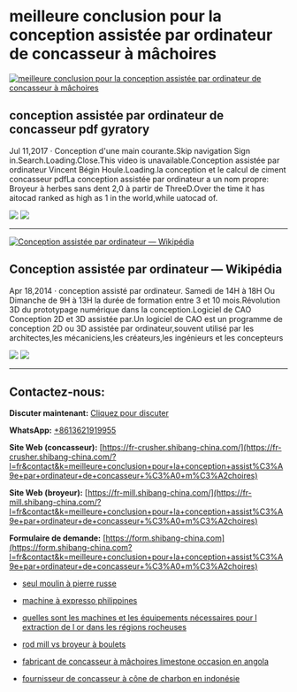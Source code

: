 # meilleure conclusion pour la conception assistée par ordinateur de concasseur à mâchoires

<a href="https://swt.shibang-china.com/?l=fr&img&k=meilleure+conclusion+pour+la+conception+assist%C3%A9e+par+ordinateur+de+concasseur+%C3%A0+m%C3%A2choires" target="_blank">![meilleure conclusion pour la conception assistée par ordinateur de concasseur à mâchoires](http://static.shibang-china.com/all-800x300/1439.jpg)</a>

## conception assistée par ordinateur de concasseur pdf gyratory
Jul 11,2017 · Conception d'une main courante.Skip navigation Sign in.Search.Loading.Close.This video is unavailable.Conception assistée par ordinateur Vincent Bégin Houle.Loading.la conception et le calcul de ciment concasseur pdfLa conception assistée par ordinateur a un nom propre: Broyeur à herbes sans dent 2,0 à partir de ThreeD.Over the time it has aitocad ranked as high as 1 in the world,while uatocad of.


<a href="https://whatsapp.shibangsoft.com/WhatsApp.php" target="_blank" title="WhatsApp">![](http://static.shibang-china.com/icon/whatsapp.png)</a> <a href="https://swt.shibang-china.com/?l=fr&icon&k=meilleure+conclusion+pour+la+conception+assist%C3%A9e+par+ordinateur+de+concasseur+%C3%A0+m%C3%A2choires" target="_blank">![](http://static.shibang-china.com/icon/chat-fr.png)</a>

---

<a href="https://swt.shibang-china.com/?l=fr&img&k=meilleure+conclusion+pour+la+conception+assist%C3%A9e+par+ordinateur+de+concasseur+%C3%A0+m%C3%A2choires" target="_blank">![Conception assistée par ordinateur — Wikipédia](http://static.shibang-china.com/all-800x300/279.jpg)</a>

## Conception assistée par ordinateur — Wikipédia
Apr 18,2014 · conception assisté par ordinateur. Samedi de 14H à 18H Ou Dimanche de 9H à 13H la durée de formation entre 3 et 10 mois.Révolution 3D du prototypage numérique dans la conception.Logiciel de CAO Conception 2D et 3D assistée par.Un logiciel de CAO est un programme de conception 2D ou 3D assistée par ordinateur,souvent utilisé par les architectes,les mécaniciens,les créateurs,les ingénieurs et les concepteurs


<a href="https://whatsapp.shibangsoft.com/WhatsApp.php" target="_blank" title="WhatsApp">![](http://static.shibang-china.com/icon/whatsapp.png)</a> <a href="https://swt.shibang-china.com/?l=fr&icon&k=meilleure+conclusion+pour+la+conception+assist%C3%A9e+par+ordinateur+de+concasseur+%C3%A0+m%C3%A2choires" target="_blank">![](http://static.shibang-china.com/icon/chat-fr.png)</a>

---
## Contactez-nous:

**Discuter maintenant:** [Cliquez pour discuter](https://swt.shibang-china.com?l=fr&contact&k=meilleure+conclusion+pour+la+conception+assist%C3%A9e+par+ordinateur+de+concasseur+%C3%A0+m%C3%A2choires)

**WhatsApp:**  [+8613621919955](https://whatsapp.shibangsoft.com/WhatsApp.php)

**Site Web (concasseur):** [https://fr-crusher.shibang-china.com/](https://fr-crusher.shibang-china.com/?l=fr&contact&k=meilleure+conclusion+pour+la+conception+assist%C3%A9e+par+ordinateur+de+concasseur+%C3%A0+m%C3%A2choires)

**Site Web (broyeur):** [https://fr-mill.shibang-china.com/](https://fr-mill.shibang-china.com/?l=fr&contact&k=meilleure+conclusion+pour+la+conception+assist%C3%A9e+par+ordinateur+de+concasseur+%C3%A0+m%C3%A2choires)

**Formulaire de demande:** [https://form.shibang-china.com](https://form.shibang-china.com?l=fr&contact&k=meilleure+conclusion+pour+la+conception+assist%C3%A9e+par+ordinateur+de+concasseur+%C3%A0+m%C3%A2choires)

* [seul moulin à pierre russe](../2/seul%20moulin%20%C3%A0%20pierre%20russe.md)

* [machine à expresso philippines](../3/machine%20%C3%A0%20expresso%20philippines.md)

* [quelles sont les machines et les équipements nécessaires pour l extraction de l or dans les régions rocheuses](../10/quelles%20sont%20les%20machines%20et%20les%20%C3%A9quipements%20n%C3%A9cessaires%20pour%20l%20extraction%20de%20l%20or%20dans%20les%20r%C3%A9gions%20rocheuses.md)

* [rod mill vs broyeur à boulets](../5/rod%20mill%20vs%20broyeur%20%C3%A0%20boulets.md)

* [fabricant de concasseur à mâchoires limestone occasion en angola](../1/fabricant%20de%20concasseur%20%C3%A0%20m%C3%A2choires%20limestone%20occasion%20en%20angola.md)

* [fournisseur de concasseur à cône de charbon en indonésie](../4/fournisseur%20de%20concasseur%20%C3%A0%20c%C3%B4ne%20de%20charbon%20en%20indon%C3%A9sie.md)